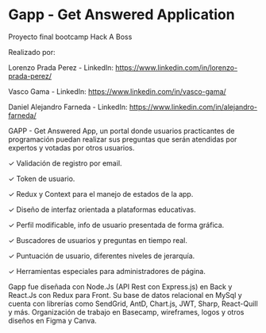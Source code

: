 # Gapp - Get Answered Application
Proyecto final bootcamp Hack A Boss


Realizado por: 

Lorenzo Prada Perez - LinkedIn: https://www.linkedin.com/in/lorenzo-prada-perez/

Vasco Gama - LinkedIn: https://www.linkedin.com/in/vasco-gama/

Daniel Alejandro Farneda - LinkedIn: https://www.linkedin.com/in/alejandro-farneda/

GAPP - Get Answered App, un portal donde usuarios practicantes de programación puedan realizar sus preguntas que serán atendidas por expertos y votadas por otros usuarios. 

✓ Validación de registro por email.

✓ Token de usuario. 

✓ Redux y Context para el manejo de estados de la app.

✓ Diseño de interfaz orientada a plataformas educativas.

✓ Perfil modificable, info de usuario presentada de forma gráfica.

✓ Buscadores de usuarios y preguntas en tiempo real.

✓ Puntuación de usuario, diferentes niveles de jerarquía.

✓ Herramientas especiales para administradores de página.

Gapp fue diseñada con Node.Js (API Rest con Express.js) en Back y React.Js con Redux para Front. Su base de datos relacional en MySql y cuenta con librerías como SendGrid, AntD, Chart.js, JWT, Sharp, React-Quill y más. Organización de trabajo en Basecamp, wireframes, logos y otros diseños en Figma y Canva.
